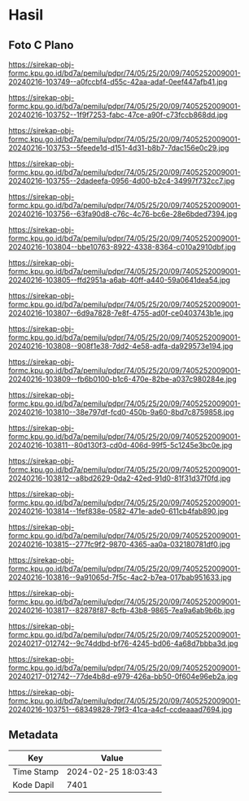 # Hasil

## Foto C Plano

https://sirekap-obj-formc.kpu.go.id/bd7a/pemilu/pdpr/74/05/25/20/09/7405252009001-20240216-103749--a0fccbf4-d55c-42aa-adaf-0eef447afb41.jpg

https://sirekap-obj-formc.kpu.go.id/bd7a/pemilu/pdpr/74/05/25/20/09/7405252009001-20240216-103752--1f9f7253-fabc-47ce-a90f-c73fccb868dd.jpg

https://sirekap-obj-formc.kpu.go.id/bd7a/pemilu/pdpr/74/05/25/20/09/7405252009001-20240216-103753--5feede1d-d151-4d31-b8b7-7dac156e0c29.jpg

https://sirekap-obj-formc.kpu.go.id/bd7a/pemilu/pdpr/74/05/25/20/09/7405252009001-20240216-103755--2dadeefa-0956-4d00-b2c4-34997f732cc7.jpg

https://sirekap-obj-formc.kpu.go.id/bd7a/pemilu/pdpr/74/05/25/20/09/7405252009001-20240216-103756--63fa90d8-c76c-4c76-bc6e-28e6bded7394.jpg

https://sirekap-obj-formc.kpu.go.id/bd7a/pemilu/pdpr/74/05/25/20/09/7405252009001-20240216-103804--bbe10763-8922-4338-8364-c010a2910dbf.jpg

https://sirekap-obj-formc.kpu.go.id/bd7a/pemilu/pdpr/74/05/25/20/09/7405252009001-20240216-103805--ffd2951a-a6ab-40ff-a440-59a0641dea54.jpg

https://sirekap-obj-formc.kpu.go.id/bd7a/pemilu/pdpr/74/05/25/20/09/7405252009001-20240216-103807--6d9a7828-7e8f-4755-ad0f-ce0403743b1e.jpg

https://sirekap-obj-formc.kpu.go.id/bd7a/pemilu/pdpr/74/05/25/20/09/7405252009001-20240216-103808--908f1e38-7dd2-4e58-adfa-da929573e194.jpg

https://sirekap-obj-formc.kpu.go.id/bd7a/pemilu/pdpr/74/05/25/20/09/7405252009001-20240216-103809--fb6b0100-b1c6-470e-82be-a037c980284e.jpg

https://sirekap-obj-formc.kpu.go.id/bd7a/pemilu/pdpr/74/05/25/20/09/7405252009001-20240216-103810--38e797df-fcd0-450b-9a60-8bd7c8759858.jpg

https://sirekap-obj-formc.kpu.go.id/bd7a/pemilu/pdpr/74/05/25/20/09/7405252009001-20240216-103811--80d130f3-cd0d-406d-99f5-5c1245e3bc0e.jpg

https://sirekap-obj-formc.kpu.go.id/bd7a/pemilu/pdpr/74/05/25/20/09/7405252009001-20240216-103812--a8bd2629-0da2-42ed-91d0-81f31d37f0fd.jpg

https://sirekap-obj-formc.kpu.go.id/bd7a/pemilu/pdpr/74/05/25/20/09/7405252009001-20240216-103814--1fef838e-0582-471e-ade0-611cb4fab890.jpg

https://sirekap-obj-formc.kpu.go.id/bd7a/pemilu/pdpr/74/05/25/20/09/7405252009001-20240216-103815--277fc9f2-9870-4365-aa0a-032180781df0.jpg

https://sirekap-obj-formc.kpu.go.id/bd7a/pemilu/pdpr/74/05/25/20/09/7405252009001-20240216-103816--9a91065d-7f5c-4ac2-b7ea-017bab951633.jpg

https://sirekap-obj-formc.kpu.go.id/bd7a/pemilu/pdpr/74/05/25/20/09/7405252009001-20240216-103817--82878f87-8cfb-43b8-9865-7ea9a6ab9b6b.jpg

https://sirekap-obj-formc.kpu.go.id/bd7a/pemilu/pdpr/74/05/25/20/09/7405252009001-20240217-012742--9c74ddbd-bf76-4245-bd06-4a68d7bbba3d.jpg

https://sirekap-obj-formc.kpu.go.id/bd7a/pemilu/pdpr/74/05/25/20/09/7405252009001-20240217-012742--77de4b8d-e979-426a-bb50-0f604e96eb2a.jpg

https://sirekap-obj-formc.kpu.go.id/bd7a/pemilu/pdpr/74/05/25/20/09/7405252009001-20240216-103751--68349828-79f3-41ca-a4cf-ccdeaaad7694.jpg


## Metadata

| Key        | Value               |
| ---------- | ------------------- |
| Time Stamp | 2024-02-25 18:03:43 |
| Kode Dapil | 7401                |



